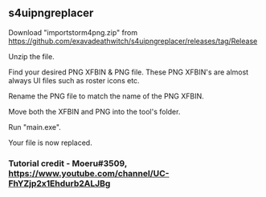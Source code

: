 ## s4uipngreplacer

Download "importstorm4png.zip" from https://github.com/exavadeathwitch/s4uipngreplacer/releases/tag/Release

Unzip the file.

Find your desired PNG XFBIN & PNG file. These PNG XFBIN's are almost always UI files such as roster icons etc.

Rename the PNG file to match the name of the PNG XFBIN.

Move both the XFBIN and PNG into the tool's folder.

Run "main.exe".

Your file is now replaced.

### Tutorial credit - Moeru#3509, https://www.youtube.com/channel/UC-FhYZjp2x1Ehdurb2ALJBg
